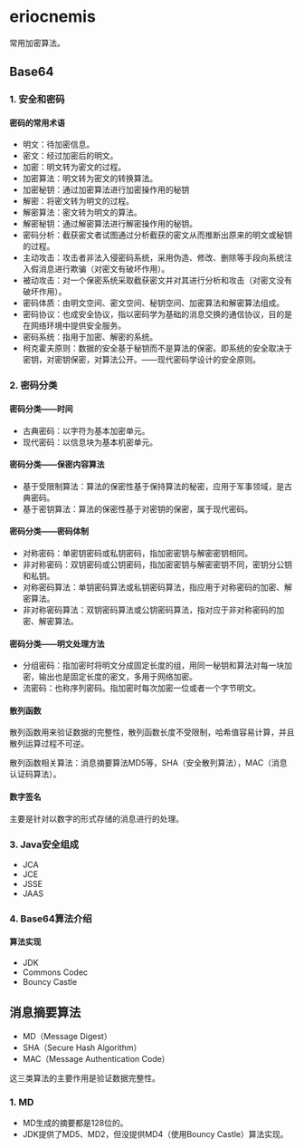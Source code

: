 # eriocnemis
常用加密算法。

## Base64

### 1. 安全和密码

#### 密码的常用术语

* 明文：待加密信息。
* 密文：经过加密后的明文。
* 加密：明文转为密文的过程。
* 加密算法：明文转为密文的转换算法。
* 加密秘钥：通过加密算法进行加密操作用的秘钥
* 解密：将密文转为明文的过程。
* 解密算法：密文转为明文的算法。
* 解密秘钥：通过解密算法进行解密操作用的秘钥。
* 密码分析：截获密文者试图通过分析截获的密文从而推断出原来的明文或秘钥的过程。
* 主动攻击：攻击者非法入侵密码系统，采用伪造、修改、删除等手段向系统注入假消息进行欺骗（对密文有破坏作用）。
* 被动攻击：对一个保密系统采取截获密文并对其进行分析和攻击（对密文没有破坏作用）。
* 密码体质：由明文空间、密文空间、秘钥空间、加密算法和解密算法组成。
* 密码协议：也成安全协议，指以密码学为基础的消息交换的通信协议，目的是在网络环境中提供安全服务。
* 密码系统：指用于加密、解密的系统。
* 柯克霍夫原则：数据的安全基于秘钥而不是算法的保密。即系统的安全取决于密钥，对密钥保密，对算法公开。——现代密码学设计的安全原则。

### 2. 密码分类

#### 密码分类——时间
* 古典密码：以字符为基本加密单元。
* 现代密码：以信息块为基本机密单元。

#### 密码分类——保密内容算法
* 基于受限制算法：算法的保密性基于保持算法的秘密，应用于军事领域，是古典密码。
* 基于密钥算法：算法的保密性基于对密钥的保密，属于现代密码。

#### 密码分类——密码体制
* 对称密码：单密钥密码或私钥密码，指加密密钥与解密密钥相同。
* 非对称密码：双钥密码或公钥密码，指加密密钥与解密密钥不同，密钥分公钥和私钥。
* 对称密码算法：单钥密码算法或私钥密码算法，指应用于对称密码的加密、解密算法。
* 非对称密码算法：双钥密码算法或公钥密码算法，指对应于非对称密码的加密、解密算法。

#### 密码分类——明文处理方法
* 分组密码：指加密时将明文分成固定长度的组，用同一秘钥和算法对每一块加密，输出也是固定长度的密文，多用于网络加密。
* 流密码：也称序列密码。指加密时每次加密一位或者一个字节明文。

#### 散列函数

散列函数用来验证数据的完整性，散列函数长度不受限制，哈希值容易计算，并且散列运算过程不可逆。

散列函数相关算法：消息摘要算法MD5等，SHA（安全散列算法），MAC（消息认证码算法）。

#### 数字签名

主要是针对以数字的形式存储的消息进行的处理。

### 3. Java安全组成
* JCA
* JCE
* JSSE
* JAAS

### 4. Base64算法介绍

#### 算法实现

* JDK
* Commons Codec
* Bouncy Castle

## 消息摘要算法

* MD（Message Digest）
* SHA（Secure Hash Algorithm）
* MAC（Message Authentication Code）

这三类算法的主要作用是验证数据完整性。

### 1. MD

* MD生成的摘要都是128位的。
* JDK提供了MD5、MD2，但没提供MD4（使用Bouncy Castle）算法实现。